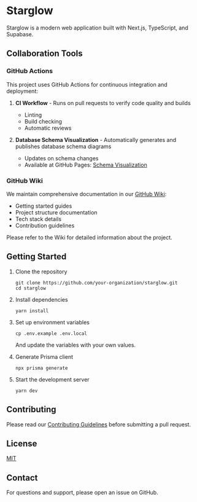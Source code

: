 # Starglow

Starglow is a modern web application built with Next.js, TypeScript, and Supabase.

## Collaboration Tools

### GitHub Actions

This project uses GitHub Actions for continuous integration and deployment:

1. **CI Workflow** - Runs on pull requests to verify code quality and builds

   - Linting
   - Build checking
   - Automatic reviews

2. **Database Schema Visualization** - Automatically generates and publishes database schema diagrams
   - Updates on schema changes
   - Available at GitHub Pages: [Schema Visualization](https://your-organization.github.io/starglow/)

### GitHub Wiki

We maintain comprehensive documentation in our [GitHub Wiki](https://github.com/your-organization/starglow/wiki):

- Getting started guides
- Project structure documentation
- Tech stack details
- Contribution guidelines

Please refer to the Wiki for detailed information about the project.

## Getting Started

1. Clone the repository

   ```
   git clone https://github.com/your-organization/starglow.git
   cd starglow
   ```

2. Install dependencies

   ```
   yarn install
   ```

3. Set up environment variables

   ```
   cp .env.example .env.local
   ```

   And update the variables with your own values.

4. Generate Prisma client

   ```
   npx prisma generate
   ```

5. Start the development server
   ```
   yarn dev
   ```

## Contributing

Please read our [Contributing Guidelines](CONTRIBUTING.md) before submitting a pull request.

## License

[MIT](LICENSE)

## Contact

For questions and support, please open an issue on GitHub.
